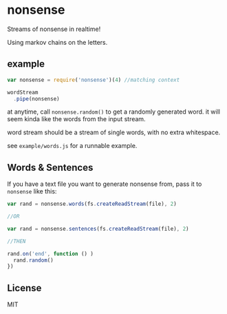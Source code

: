 # nonsense

Streams of nonsense in realtime!

Using markov chains on the letters.

## example

``` js
var nonsense = require('nonsense')(4) //matching context

wordStream
  .pipe(nonsense)
```

at anytime, call `nonsense.random()` to get a randomly generated word.
it will seem kinda like the words from the input stream.

word stream should be a stream of single words, with no extra whitespace.

see `example/words.js` for a runnable example.

## Words & Sentences

If you have a text file you want to generate nonsense from,
pass it to `nonsense` like this:

``` js
var rand = nonsense.words(fs.createReadStream(file), 2)

//OR

var rand = nonsense.sentences(fs.createReadStream(file), 2)

//THEN

rand.on('end', function () )
  rand.random()
})
```



## License

MIT

